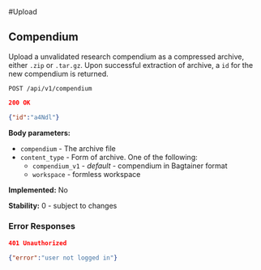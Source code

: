 #Upload

## Compendium

Upload a unvalidated research compendium as a compressed archive, either `.zip` or `.tar.gz`. Upon successful extraction of archive, a `id` for the new compendium is returned.

`POST /api/v1/compendium`

```json
200 OK

{"id":"a4Ndl"}
```

__Body parameters:__

* `compendium` - The archive file
* `content_type` - Form of archive. One of the following:
    * `compendium_v1` - _default_ - compendium in Bagtainer format
    * `workspace` - formless workspace

__Implemented:__ No

__Stability:__ 0 - subject to changes

### Error Responses

```json
401 Unauthorized

{"error":"user not logged in"}
```
